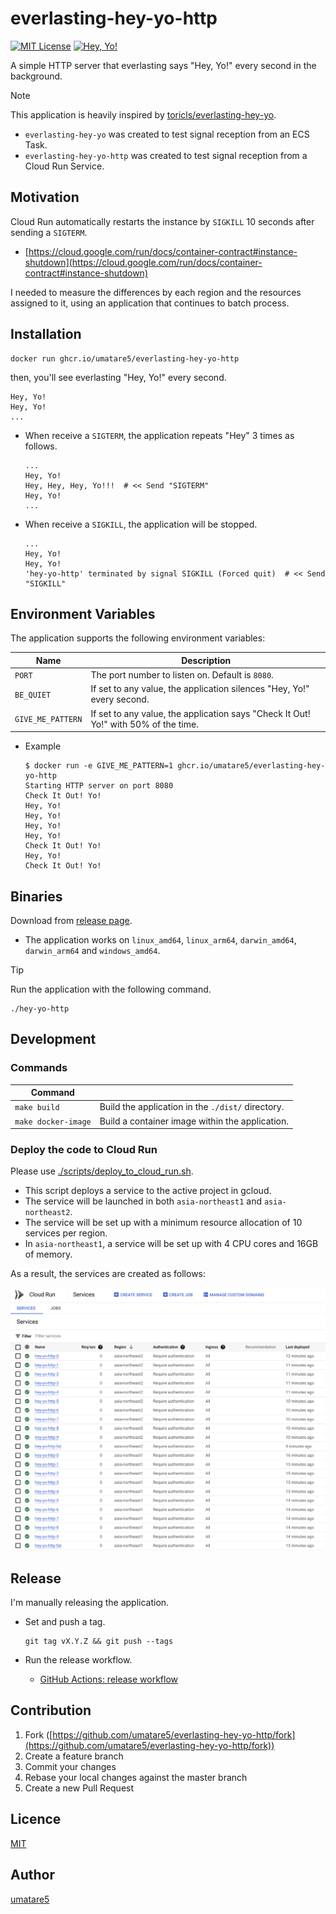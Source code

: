 # everlasting-hey-yo-http

[![MIT License](https://img.shields.io/badge/license-MIT-blue.svg?style=flat-square)][license]
[![Hey, Yo!](https://img.shields.io/badge/Hey-Yo!-orange.svg?style=flat-square)][hey-yo]

[license]: https://github.com/umatare5/everlasting-hey-yo-http/blob/master/LICENSE
[hey-yo]: https://github.com/topics/hey-yo

A simple HTTP server that everlasting says "Hey, Yo!" every second in the background.

> [!NOTE]
> This application is heavily inspired by [toricls/everlasting-hey-yo](https://github.com/toricls/everlasting-hey-yo).
>
> - `everlasting-hey-yo` was created to test signal reception from an ECS Task.
> - `everlasting-hey-yo-http` was created to test signal reception from a Cloud Run Service.

## Motivation

Cloud Run automatically restarts the instance by `SIGKILL` 10 seconds after sending a `SIGTERM`.

- [https://cloud.google.com/run/docs/container-contract#instance-shutdown](https://cloud.google.com/run/docs/container-contract#instance-shutdown)

I needed to measure the differences by each region and the resources assigned to it, using an application that continues to batch process.

## Installation

```shell
docker run ghcr.io/umatare5/everlasting-hey-yo-http
```

then, you'll see everlasting "Hey, Yo!" every second.

```shell
Hey, Yo!
Hey, Yo!
...
```

- When receive a `SIGTERM`, the application repeats "Hey" 3 times as follows.

  ```shell
  ...
  Hey, Yo!
  Hey, Hey, Hey, Yo!!!  # << Send "SIGTERM"
  Hey, Yo!
  ...
  ```

- When receive a `SIGKILL`, the application will be stopped.

  ```shell
  ...
  Hey, Yo!
  Hey, Yo!
  'hey-yo-http' terminated by signal SIGKILL (Forced quit)  # << Send "SIGKILL"
  ```

## Environment Variables

The application supports the following environment variables:

| Name              | Description                                                                         |
| ----------------- | ----------------------------------------------------------------------------------- |
| `PORT`            | The port number to listen on. Default is `8080`.                                    |
| `BE_QUIET`        | If set to any value, the application silences "Hey, Yo!" every second.              |
| `GIVE_ME_PATTERN` | If set to any value, the application says "Check It Out! Yo!" with 50% of the time. |

- Example

  ```shell
  $ docker run -e GIVE_ME_PATTERN=1 ghcr.io/umatare5/everlasting-hey-yo-http
  Starting HTTP server on port 8080
  Check It Out! Yo!
  Hey, Yo!
  Hey, Yo!
  Hey, Yo!
  Hey, Yo!
  Check It Out! Yo!
  Hey, Yo!
  Check It Out! Yo!
  ```

## Binaries

Download from [release page](https://github.com/umatare5/everlasting-hey-yo-http/releases).

- The application works on `linux_amd64`, `linux_arm64`, `darwin_amd64`, `darwin_arm64` and `windows_amd64`.

> [!TIP]
> Run the application with the following command.
>
> ```shell
> ./hey-yo-http
> ```

## Development

### Commands

| Command             |                                                   |
| ------------------- | ------------------------------------------------- |
| `make build`        | Build the application in the `./dist/` directory. |
| `make docker-image` | Build a container image within the application.   |

### Deploy the code to Cloud Run

Please use [./scripts/deploy_to_cloud_run.sh](./scripts/deploy_to_cloud_run.sh).

- This script deploys a service to the active project in gcloud.
- The service will be launched in both `asia-northeast1` and `asia-northeast2`.
- The service will be set up with a minimum resource allocation of 10 services per region.
- In `asia-northeast1`, a service will be set up with 4 CPU cores and 16GB of memory.

As a result, the services are created as follows:

![](https://github.com/umatare5/everlasting-hey-yo-http/blob/images/run_overview.gif)

## Release

I'm manually releasing the application.

- Set and push a tag.

  ```shell
  git tag vX.Y.Z && git push --tags
  ```

- Run the release workflow.

  - [GitHub Actions: release workflow](https://github.com/umatare5/everlasting-hey-yo-http/actions/workflows/release.yaml)

## Contribution

1. Fork ([https://github.com/umatare5/everlasting-hey-yo-http/fork](https://github.com/umatare5/everlasting-hey-yo-http/fork))
1. Create a feature branch
1. Commit your changes
1. Rebase your local changes against the master branch
1. Create a new Pull Request

## Licence

[MIT](LICENSE)

## Author

[umatare5](https://github.com/umatare5)
